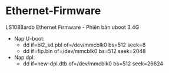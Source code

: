 # Ethernet-Firmware
LS1088ardb Ethernet Firmware - Phiên bản uboot 3.4G

- Nạp U-boot:
	- dd if=bl2_sd.pbl of=/dev/mmcblk0 bs=512 seek=8
	- dd if=fip.bin of=/dev/mmcblk0 bs=512 seek=2048 
- Nạp dpl:
	- dd if=new-dpl.dtb of=/dev/mmcblk0 bs=512 seek=26624 




